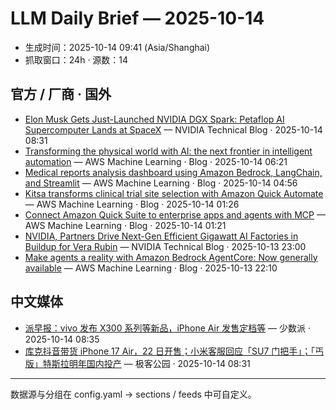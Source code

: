 # LLM Daily Brief — 2025-10-14

- 生成时间：2025-10-14 09:41 (Asia/Shanghai)
- 抓取窗口：24h · 源数：14


## 官方 / 厂商 · 国外

- [Elon Musk Gets Just-Launched NVIDIA DGX Spark: Petaflop AI Supercomputer Lands at SpaceX](https://blogs.nvidia.com/blog/live-dgx-spark-delivery/) — NVIDIA Technical Blog · 2025-10-14 08:31
- [Transforming the physical world with AI: the next frontier in intelligent automation](https://aws.amazon.com/blogs/machine-learning/transforming-the-physical-world-with-ai-the-next-frontier-in-intelligent-automation/) — AWS Machine Learning · Blog · 2025-10-14 06:21
- [Medical reports analysis dashboard using Amazon Bedrock, LangChain, and Streamlit](https://aws.amazon.com/blogs/machine-learning/medical-reports-analysis-dashboard-using-amazon-bedrock-langchain-and-streamlit/) — AWS Machine Learning · Blog · 2025-10-14 04:56
- [Kitsa transforms clinical trial site selection with Amazon Quick Automate](https://aws.amazon.com/blogs/machine-learning/kitsa-transforms-clinical-trial-site-selection-with-amazon-quick-automate/) — AWS Machine Learning · Blog · 2025-10-14 01:26
- [Connect Amazon Quick Suite to enterprise apps and agents with MCP](https://aws.amazon.com/blogs/machine-learning/connect-amazon-quick-suite-to-enterprise-apps-and-agents-with-mcp/) — AWS Machine Learning · Blog · 2025-10-14 01:21
- [NVIDIA, Partners Drive Next-Gen Efficient Gigawatt AI Factories in Buildup for Vera Rubin](https://blogs.nvidia.com/blog/gigawatt-ai-factories-ocp-vera-rubin/) — NVIDIA Technical Blog · 2025-10-13 23:00
- [Make agents a reality with Amazon Bedrock AgentCore: Now generally available](https://aws.amazon.com/blogs/machine-learning/amazon-bedrock-agentcore-is-now-generally-available/) — AWS Machine Learning · Blog · 2025-10-13 22:10


## 中文媒体

- [派早报：vivo 发布 X300 系列等新品，iPhone Air 发售定档等](https://sspai.com/post/103071) — 少数派 · 2025-10-14 08:35
- [库克抖音带货 iPhone 17 Air，22 日开售；小米客服回应「SU7 门把手」；「丐版」特斯拉明年国内投产](http://www.geekpark.net/news/354931) — 极客公园 · 2025-10-14 08:31

---
数据源与分组在 config.yaml → sections / feeds 中可自定义。